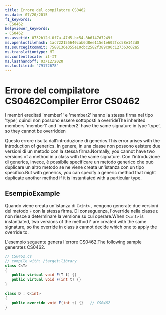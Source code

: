 ```yaml
---
title: Errore del compilatore CS0462
ms.date: 07/20/2015
f1_keywords:
- CS0462
helpviewer_keywords:
- CS0462
ms.assetid: 0732b12d-0f7a-47d5-bc54-8b6147d7249f
ms.openlocfilehash: 1ac722155640cab6d8ee115e1e602fcc58e143d8
ms.sourcegitcommit: 7588136e355e10cbc2582f389c90c127363c02a5
ms.translationtype: MT
ms.contentlocale: it-IT
ms.lasthandoff: 03/12/2020
ms.locfileid: "79172678"
---
```

# <a name="compiler-error-cs0462"></a><span data-ttu-id="5bd92-102">Errore del compilatore CS0462</span><span class="sxs-lookup"><span data-stu-id="5bd92-102">Compiler Error CS0462</span></span>
<span data-ttu-id="5bd92-103">I membri ereditati 'member1' e 'member2' hanno la stessa firma nel tipo 'type', quindi non possono essere sottoposti a override</span><span class="sxs-lookup"><span data-stu-id="5bd92-103">The inherited members 'member1' and 'member2' have the same signature in type 'type', so they cannot be overridden</span></span>  
  
 <span data-ttu-id="5bd92-104">Questo errore risulta dall'introduzione di generics.</span><span class="sxs-lookup"><span data-stu-id="5bd92-104">This error arises with the introduction of generics.</span></span> <span data-ttu-id="5bd92-105">In genere, in una classe non possono esistere due versioni di un metodo con la stessa firma.</span><span class="sxs-lookup"><span data-stu-id="5bd92-105">Normally, you cannot have two versions of a method in a class with the same signature.</span></span> <span data-ttu-id="5bd92-106">Con l'introduzione di generics, invece, è possibile specificare un metodo generico che può duplicare un altro metodo se ne viene creata un'istanza con un tipo specifico.</span><span class="sxs-lookup"><span data-stu-id="5bd92-106">But with generics, you can specify a generic method that might duplicate another method if it is instantiated with a particular type.</span></span>  
  
## <a name="example"></a><span data-ttu-id="5bd92-107">Esempio</span><span class="sxs-lookup"><span data-stu-id="5bd92-107">Example</span></span>  
 <span data-ttu-id="5bd92-108">Quando viene creata un'istanza di `C<int>` , vengono generate due versioni del metodo `F` con la stessa firma. Di conseguenza, l'override nella classe `D` non riesce a determinare la versione su cui operare.</span><span class="sxs-lookup"><span data-stu-id="5bd92-108">When `C<int>` is instantiated, two versions of the method `F` are created with the same signature, so the override in class `D` cannot decide which one to apply the override to.</span></span>  
  
 <span data-ttu-id="5bd92-109">L'esempio seguente genera l'errore CS0462.</span><span class="sxs-lookup"><span data-stu-id="5bd92-109">The following sample generates CS0462.</span></span>  
  
```csharp  
// CS0462.cs  
// compile with: /target:library  
class C<T>
{  
   public virtual void F(T t) {}  
   public virtual void F(int t) {}  
}  
  
class D : C<int>
{  
   public override void F(int t) {}   // CS0462  
}  
```
